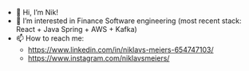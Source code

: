 - 👋 Hi, I’m Nik!
- 👀 I’m interested in Finance Software engineering (most recent stack: React + Java Spring + AWS + Kafka)
- 📫 How to reach me:
  * https://www.linkedin.com/in/niklavs-meiers-654747103/ 
  * https://www.instagram.com/niklavsmeiers/

<!---
NiklavsM/NiklavsM is a ✨ special ✨ repository because its `README.md` (this file) appears on your GitHub profile.
You can click the Preview link to take a look at your changes.
--->
